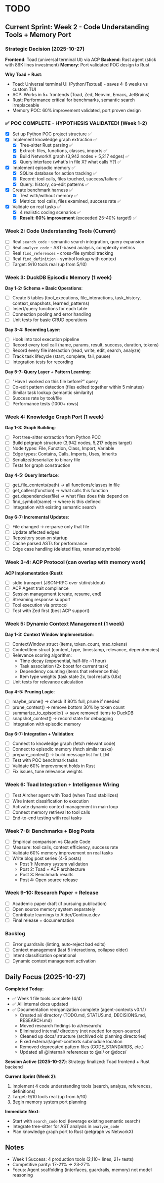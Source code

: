 # TODO

## Current Sprint: Week 2 - Code Understanding Tools + Memory Port

### Strategic Decision (2025-10-27)
**Frontend**: Toad (universal terminal UI) via ACP
**Backend**: Rust agent (stick with 86K lines investment)
**Memory**: Port validated POC design to Rust

**Why Toad + Rust**:
- Toad: Universal terminal UI (Python/Textual) - saves 4-6 weeks vs custom TUI
- ACP: Works in 5+ frontends (Toad, Zed, Neovim, Emacs, JetBrains)
- Rust: Performance critical for benchmarks, semantic search irreplaceable
- Memory POC: 60% improvement validated, port proven design

### ✅ POC COMPLETE - HYPOTHESIS VALIDATED! (Week 1-2)
- [x] Set up Python POC project structure ✅
- [x] Implement knowledge graph extraction ✅
  - [x] Tree-sitter Rust parsing ✅
  - [x] Extract: files, functions, classes, imports ✅
  - [x] Build NetworkX graph (3,942 nodes + 5,217 edges) ✅
  - [x] Query interface (what's in file X? what calls Y?) ✅
- [x] Implement episodic memory ✅
  - [x] SQLite database for action tracking ✅
  - [x] Record: tool calls, files touched, success/failure ✅
  - [x] Query: history, co-edit patterns ✅
- [x] Create benchmark harness ✅
  - [x] Test with/without memory ✅
  - [x] Metrics: tool calls, files examined, success rate ✅
- [x] Validate on real tasks ✅
  - [x] 4 realistic coding scenarios ✅
  - [x] **Result: 60% improvement** (exceeded 25-40% target!) ✅

### Week 2: Code Understanding Tools (Current)
- [ ] Real `search_code` - semantic search integration, query expansion
- [ ] Real `analyze_code` - AST-based analysis, complexity metrics
- [ ] Real `find_references` - cross-file symbol tracking
- [ ] Real `find_definition` - symbol lookup with context
- [ ] Target: 9/10 tools real (up from 5/10)

### Week 3: DuckDB Episodic Memory (1 week)
**Day 1-2: Schema + Basic Operations**:
- [ ] Create 5 tables (tool_executions, file_interactions, task_history, context_snapshots, learned_patterns)
- [ ] Insert/query functions for each table
- [ ] Connection pooling and error handling
- [ ] Unit tests for basic CRUD operations

**Day 3-4: Recording Layer**:
- [ ] Hook into tool execution pipeline
- [ ] Record every tool call (name, params, result, success, duration, tokens)
- [ ] Record every file interaction (read, write, edit, search, analyze)
- [ ] Track task lifecycle (start, complete, fail, pause)
- [ ] Integration tests for recording

**Day 5-7: Query Layer + Pattern Learning**:
- [ ] "Have I worked on this file before?" query
- [ ] Co-edit pattern detection (files edited together within 5 minutes)
- [ ] Similar task lookup (semantic similarity)
- [ ] Success rate by tool/file
- [ ] Performance tests (1000+ rows)

### Week 4: Knowledge Graph Port (1 week)
**Day 1-3: Graph Building**:
- [ ] Port tree-sitter extraction from Python POC
- [ ] Build petgraph structure (3,942 nodes, 5,217 edges target)
- [ ] Node types: File, Function, Class, Import, Variable
- [ ] Edge types: Contains, Calls, Imports, Uses, Inherits
- [ ] Serialize/deserialize to binary file
- [ ] Tests for graph construction

**Day 4-5: Query Interface**:
- [ ] get_file_contents(path) → all functions/classes in file
- [ ] get_callers(function) → what calls this function
- [ ] get_dependencies(file) → what files does this depend on
- [ ] find_symbol(name) → where is this defined
- [ ] Integration with existing semantic search

**Day 6-7: Incremental Updates**:
- [ ] File changed → re-parse only that file
- [ ] Update affected edges
- [ ] Repository scan on startup
- [ ] Cache parsed ASTs for performance
- [ ] Edge case handling (deleted files, renamed symbols)

### Week 3-4: ACP Protocol (can overlap with memory work)
**ACP Implementation (Rust)**:
- [ ] stdio transport (JSON-RPC over stdin/stdout)
- [ ] ACP Agent trait compliance
- [ ] Session management (create, resume, end)
- [ ] Streaming response support
- [ ] Tool execution via protocol
- [ ] Test with Zed first (best ACP support)

### Week 5: Dynamic Context Management (1 week)
**Day 1-3: Context Window Implementation**:
- [ ] ContextWindow struct (items, token_count, max_tokens)
- [ ] ContextItem struct (content, type, timestamp, relevance, dependencies)
- [ ] Relevance scoring algorithm:
  - Time decay (exponential, half-life ~1 hour)
  - Task association (2x boost for current task)
  - Dependency counting (items that reference this)
  - Item type weights (task state 2x, tool results 0.8x)
- [ ] Unit tests for relevance calculation

**Day 4-5: Pruning Logic**:
- [ ] maybe_prune() → check if 80% full, prune if needed
- [ ] prune_context() → remove bottom 30% by token count
- [ ] summarize_to_episodic() → save removed items to DuckDB
- [ ] snapshot_context() → record state for debugging
- [ ] Integration with episodic memory

**Day 6-7: Integration + Validation**:
- [ ] Connect to knowledge graph (fetch relevant code)
- [ ] Connect to episodic memory (fetch similar tasks)
- [ ] prepare_context() → build message list for LLM
- [ ] Test with POC benchmark tasks
- [ ] Validate 60% improvement holds in Rust
- [ ] Fix issues, tune relevance weights

### Week 6: Toad Integration + Intelligence Wiring
- [ ] Test Aircher agent with Toad (when Toad stabilizes)
- [ ] Wire intent classification to execution
- [ ] Activate dynamic context management in main loop
- [ ] Connect memory retrieval to tool calls
- [ ] End-to-end testing with real tasks

### Week 7-8: Benchmarks + Blog Posts
- [ ] Empirical comparison vs Claude Code
- [ ] Measure: tool calls, context efficiency, success rate
- [ ] Validate 60% memory improvement on real tasks
- [ ] Write blog post series (4-5 posts)
  - Post 1: Memory system validation
  - Post 2: Toad + ACP architecture
  - Post 3: Benchmark results
  - Post 4: Open source release

### Week 9-10: Research Paper + Release
- [ ] Academic paper draft (if pursuing publication)
- [ ] Open source memory system separately
- [ ] Contribute learnings to Aider/Continue.dev
- [ ] Final release + documentation

### Backlog
- [ ] Error guardrails (linting, auto-reject bad edits)
- [ ] Context management (last 5 interactions, collapse older)
- [ ] Intent classification operational
- [ ] Dynamic context management activation

## Daily Focus (2025-10-27)

**Completed Today**:
- ✅ Week 1 file tools complete (4/4)
- ✅ All internal docs updated
- ✅ Documentation reorganization complete (agent-contexts v0.1.1)
  - Created ai/ directory (TODO.md, STATUS.md, DECISIONS.md, RESEARCH.md)
  - Moved research findings to ai/research/
  - Eliminated internal/ directory (not needed for open-source)
  - Cleaned up docs/ structure (archived old planning directories)
  - Fixed external/agent-contexts submodule location
  - Removed deprecated pattern files (CODE_STANDARDS, etc.)
  - Updated all @internal/ references to @ai/ or @docs/

**Session Active (2025-10-27)**:
Strategy finalized: Toad frontend + Rust backend

**Current Sprint (Week 2)**:
1. Implement 4 code understanding tools (search, analyze, references, definitions)
2. Target: 9/10 tools real (up from 5/10)
3. Begin memory system port planning

**Immediate Next**:
- Start with `search_code` tool (leverage existing semantic search)
- Integrate tree-sitter for AST analysis in `analyze_code`
- Plan knowledge graph port to Rust (petgraph vs NetworkX)

## Notes
- Week 1 Success: 4 production tools (2,110+ lines, 21+ tests)
- Competitive parity: 17-21% → 23-27%
- Focus: Agent scaffolding (interfaces, guardrails, memory) not model reasoning
